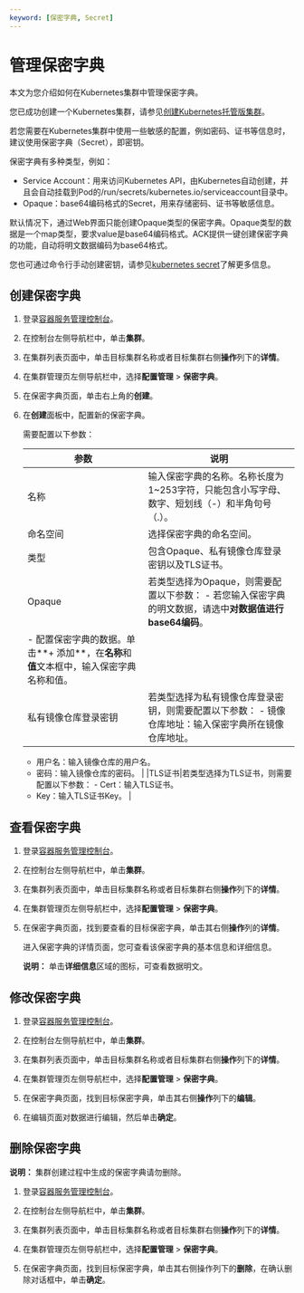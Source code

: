 ```yaml
---
keyword: [保密字典, Secret]
---
```


# 管理保密字典

本文为您介绍如何在Kubernetes集群中管理保密字典。

您已成功创建一个Kubernetes集群，请参见[创建Kubernetes托管版集群](/intl.zh-CN/Kubernetes集群用户指南/集群/创建集群/创建Kubernetes托管版集群.md)。

若您需要在Kubernetes集群中使用一些敏感的配置，例如密码、证书等信息时，建议使用保密字典（Secret），即密钥。

保密字典有多种类型，例如：

-   Service Account：用来访问Kubernetes API，由Kubernetes自动创建，并且会自动挂载到Pod的/run/secrets/kubernetes.io/serviceaccount目录中。
-   Opaque：base64编码格式的Secret，用来存储密码、证书等敏感信息。

默认情况下，通过Web界面只能创建Opaque类型的保密字典。Opaque类型的数据是一个map类型，要求value是base64编码格式。ACK提供一键创建保密字典的功能，自动将明文数据编码为base64格式。

您也可通过命令行手动创建密钥，请参见[kubernetes secret](https://kubernetes.io/docs/concepts/configuration/secret/)了解更多信息。

## 创建保密字典

1.  登录[容器服务管理控制台](https://cs.console.aliyun.com)。

2.  在控制台左侧导航栏中，单击**集群**。

3.  在集群列表页面中，单击目标集群名称或者目标集群右侧**操作**列下的**详情**。

4.  在集群管理页左侧导航栏中，选择**配置管理** \> **保密字典**。

5.  在保密字典页面，单击右上角的**创建**。

6.  在**创建**面板中，配置新的保密字典。

    需要配置以下参数：

    |参数|说明|
    |--|--|
    |名称|输入保密字典的名称。名称长度为1~253字符，只能包含小写字母、数字、短划线（-）和半角句号（.）。|
    |命名空间|选择保密字典的命名空间。|
    |类型|包含Opaque、私有镜像仓库登录密钥以及TLS证书。|
    |Opaque|若类型选择为Opaque，则需要配置以下参数：    -   若您输入保密字典的明文数据，请选中**对数据值进行base64编码**。
    -   配置保密字典的数据。单击**+ 添加**，在**名称**和**值**文本框中，输入保密字典名称和值。 |
    |私有镜像仓库登录密钥|若类型选择为私有镜像仓库登录密钥，则需要配置以下参数：    -   镜像仓库地址：输入保密字典所在镜像仓库地址。
    -   用户名：输入镜像仓库的用户名。
    -   密码：输入镜像仓库的密码。 |
    |TLS证书|若类型选择为TLS证书，则需要配置以下参数：    -   Cert：输入TLS证书。
    -   Key：输入TLS证书Key。 |


## 查看保密字典

1.  登录[容器服务管理控制台](https://cs.console.aliyun.com)。

2.  在控制台左侧导航栏中，单击**集群**。

3.  在集群列表页面中，单击目标集群名称或者目标集群右侧**操作**列下的**详情**。

4.  在集群管理页左侧导航栏中，选择**配置管理** \> **保密字典**。

5.  在保密字典页面，找到要查看的目标保密字典，单击其右侧**操作**列的**详情**。

    进入保密字典的详情页面，您可查看该保密字典的基本信息和详细信息。

    **说明：** 单击**详细信息**区域的图标，可查看数据明文。


## 修改保密字典

1.  登录[容器服务管理控制台](https://cs.console.aliyun.com)。

2.  在控制台左侧导航栏中，单击**集群**。

3.  在集群列表页面中，单击目标集群名称或者目标集群右侧**操作**列下的**详情**。

4.  在集群管理页左侧导航栏中，选择**配置管理** \> **保密字典**。

5.  在保密字典页面，找到目标保密字典，单击其右侧**操作**列下的**编辑**。

6.  在编辑页面对数据进行编辑，然后单击**确定**。


## 删除保密字典

**说明：** 集群创建过程中生成的保密字典请勿删除。

1.  登录[容器服务管理控制台](https://cs.console.aliyun.com)。

2.  在控制台左侧导航栏中，单击**集群**。

3.  在集群列表页面中，单击目标集群名称或者目标集群右侧**操作**列下的**详情**。

4.  在集群管理页左侧导航栏中，选择**配置管理** \> **保密字典**。

5.  在保密字典页面，找到目标保密字典，单击其右侧操作列下的**删除**，在确认删除对话框中，单击**确定**。



